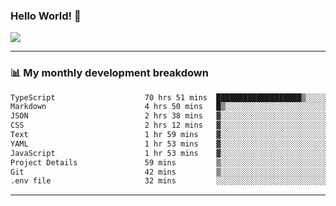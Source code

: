 ### Hello World! 👋

<a>
  <img align="center" src="https://github-readme-stats.vercel.app/api?username=megatunger&count_private=true&include_all_commits=true&bg_color=30,56CCF2,2F80ED&title_color=fff&text_color=fff" />
</a>

------
### 📊 My monthly development breakdown

<!--START_SECTION:waka-->

```txt
TypeScript                    70 hrs 51 mins  ███████████████████▒░░░░░   76.80 %
Markdown                      4 hrs 50 mins   █▒░░░░░░░░░░░░░░░░░░░░░░░   05.25 %
JSON                          2 hrs 38 mins   ▓░░░░░░░░░░░░░░░░░░░░░░░░   02.86 %
CSS                           2 hrs 12 mins   ▓░░░░░░░░░░░░░░░░░░░░░░░░   02.39 %
Text                          1 hr 59 mins    ▓░░░░░░░░░░░░░░░░░░░░░░░░   02.15 %
YAML                          1 hr 53 mins    ▓░░░░░░░░░░░░░░░░░░░░░░░░   02.05 %
JavaScript                    1 hr 53 mins    ▓░░░░░░░░░░░░░░░░░░░░░░░░   02.04 %
Project Details               59 mins         ▒░░░░░░░░░░░░░░░░░░░░░░░░   01.07 %
Git                           42 mins         ▒░░░░░░░░░░░░░░░░░░░░░░░░   00.77 %
.env file                     32 mins         ░░░░░░░░░░░░░░░░░░░░░░░░░   00.59 %
```

<!--END_SECTION:waka-->

------
